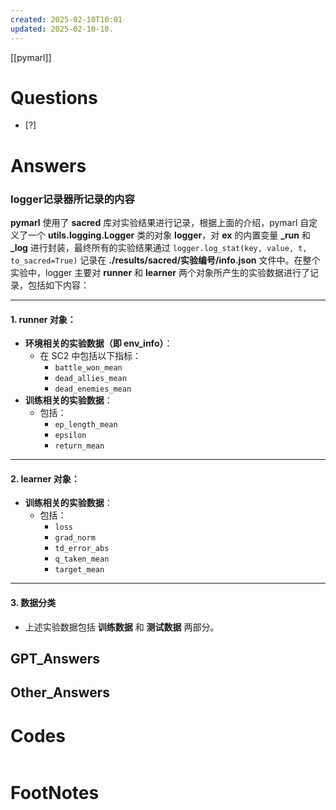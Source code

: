 ```yaml
---
created: 2025-02-10T10:01
updated: 2025-02-10-10.
---
```

[[pymarl]]
 
# Questions

- [?] 


# Answers
### logger记录器所记录的内容
**pymarl** 使用了 **sacred** 库对实验结果进行记录，根据上面的介绍，pymarl 自定义了一个 **utils.logging.Logger** 类的对象 **logger**，对 **ex** 的内置变量 **_run** 和 **_log**  进行封装，最终所有的实验结果通过  `logger.log_stat(key, value, t, to_sacred=True)` 记录在 **./results/sacred/实验编号/info.json** 文件中。在整个实验中，logger 主要对 **runner** 和 **learner** 两个对象所产生的实验数据进行了记录，包括如下内容：

---

#### 1. **runner 对象：**
   - **环境相关的实验数据（即 env_info）**：
     - 在 SC2 中包括以下指标：
       - `battle_won_mean`
       - `dead_allies_mean`
       - `dead_enemies_mean`
   - **训练相关的实验数据**：
     - 包括：
       - `ep_length_mean`
       - `epsilon`
       - `return_mean`

---

#### 2. **learner 对象：**
   - **训练相关的实验数据**：
     - 包括：
       - `loss`
       - `grad_norm`
       - `td_error_abs`
       - `q_taken_mean`
       - `target_mean`

---

#### 3. **数据分类**
   - 上述实验数据包括 **训练数据** 和 **测试数据** 两部分。


## GPT_Answers


## Other_Answers


# Codes

```python

```



# FootNotes